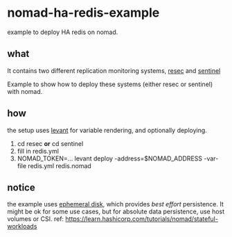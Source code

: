 # nomad-ha-redis-example
example to deploy HA redis on nomad.

## what

It contains two different replication monitoring systems, [resec](https://github.com/YotpoLtd/resec) and [sentinel](https://redis.io/topics/sentinel)

Example to show how to deploy these systems (either resec or sentinel) with nomad.

## how

the setup uses [levant](https://github.com/hashicorp/levant/releases/tag/v0.3.0) for variable rendering, and optionally deploying.

1. cd resec **or** cd sentinel
2. fill in redis.yml
3. NOMAD_TOKEN=... levant deploy -address=$NOMAD_ADDRESS -var-file redis.yml redis.nomad

## notice

the example uses [ephemeral disk](https://www.nomadproject.io/docs/job-specification/ephemeral_disk), which provides _best effort_ persistence.
It might be ok for some use cases, but for absolute data persistence, use host volumes or CSI. ref: https://learn.hashicorp.com/tutorials/nomad/stateful-workloads
